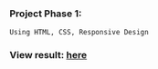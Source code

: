 ### Project Phase 1: 
    Using HTML, CSS, Responsive Design 

### View result: [here](https://mohammed-khedr.github.io/UdemyHomePage-bld.ai/) 
